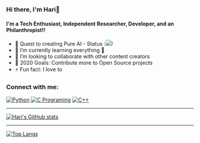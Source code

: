 ### Hi there, I'm Hari👋
#### I'm a Tech Enthusiast, Independent Researcher, Developer, and an Philanthropist!!

- 🔭 Quest to creating Pure AI - Status :<img src="https://badgen.net/uptime-robot/status/m780862024-50db2c44c703e5c68d6b1ebb" />!
- 🌱 I’m currently learning everything 🤣
- 👯 I’m looking to collaborate with other content creators
- 🥅 2020 Goals: Contribute more to Open Source projects
- ⚡ Fun fact: I love to 

### Connect with me:

[![Python](https://img.shields.io/badge/Python-3776AB?style=for-the-badge&logo=python&logoColor=white)](https://www.python.org/)
[![C Programing](https://img.shields.io/badge/C-00599C?style=for-the-badge&logo=c&logoColor=white)](https://en.wikipedia.org/wiki/C_(programming_language))
[![C++](https://img.shields.io/badge/C%2B%2B-00599C?style=for-the-badge&logo=c%2B%2B&logoColor=white)](https://en.wikipedia.org/wiki/C%2B%2B)
[![]()]()
[![]()]()
[![]()]()
[![]()]()
[![]()]()
[![]()]()

---

[![Hari's GitHub stats](https://github-readme-stats.vercel.app/api?username=ODRDLabs)](https://github.com/ODRDLabs/github-readme-stats)

---

[![Top Langs](https://github-readme-stats.vercel.app/api/top-langs/?username=ODRDLabs)](https://github.com/ODRDLabs/github-readme-stats)
